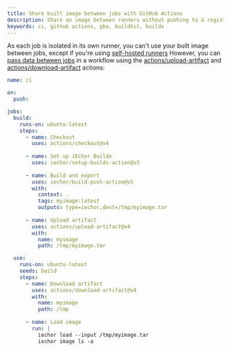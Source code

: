 ```yaml
---
title: Share built image between jobs with GitHub Actions
description: Share an image between runners without pushing to a registry
keywords: ci, github actions, gha, buildkit, buildx
---
```


As each job is isolated in its own runner, you can't use your built image
between jobs, except if you're using [self-hosted runners](https://docs.github.com/en/actions/hosting-your-own-runners/about-self-hosted-runners)
However, you can [pass data between jobs](https://docs.github.com/en/actions/using-workflows/storing-workflow-data-as-artifacts#passing-data-between-jobs-in-a-workflow)
in a workflow using the [actions/upload-artifact](https://github.com/actions/upload-artifact)
and [actions/download-artifact](https://github.com/actions/download-artifact)
actions:

```yaml
name: ci

on:
  push:

jobs:
  build:
    runs-on: ubuntu-latest
    steps:
      - name: Checkout
        uses: actions/checkout@v4
      
      - name: Set up iEchor Buildx
        uses: iechor/setup-buildx-action@v3
      
      - name: Build and export
        uses: iechor/build-push-action@v5
        with:
          context: .
          tags: myimage:latest
          outputs: type=iechor,dest=/tmp/myimage.tar
      
      - name: Upload artifact
        uses: actions/upload-artifact@v4
        with:
          name: myimage
          path: /tmp/myimage.tar

  use:
    runs-on: ubuntu-latest
    needs: build
    steps:
      - name: Download artifact
        uses: actions/download-artifact@v4
        with:
          name: myimage
          path: /tmp
      
      - name: Load image
        run: |
          iechor load --input /tmp/myimage.tar
          iechor image ls -a
```
